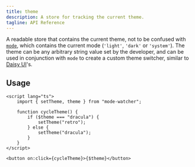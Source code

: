 ```yaml
---
title: theme
description: A store for tracking the current theme.
tagline: API Reference
---
```


A readable store that contains the current theme, not to be confused with
[`mode`](/docs/api-reference/mode), which contains the current mode (`'light'`, `'dark'` or
`'system'`). The theme can be any arbitrary string value set by the developer, and can be used in
conjunction with `mode` to create a custom theme switcher, similar to
[Daisy UI](https://daisyui.com)'s.

## Usage

```svelte
<script lang="ts">
	import { setTheme, theme } from "mode-watcher";

	function cycleTheme() {
		if ($theme === "dracula") {
			setTheme("retro");
		} else {
			setTheme("dracula");
		}
	}
</script>

<button on:click={cycleTheme}>{$theme}</button>
```
